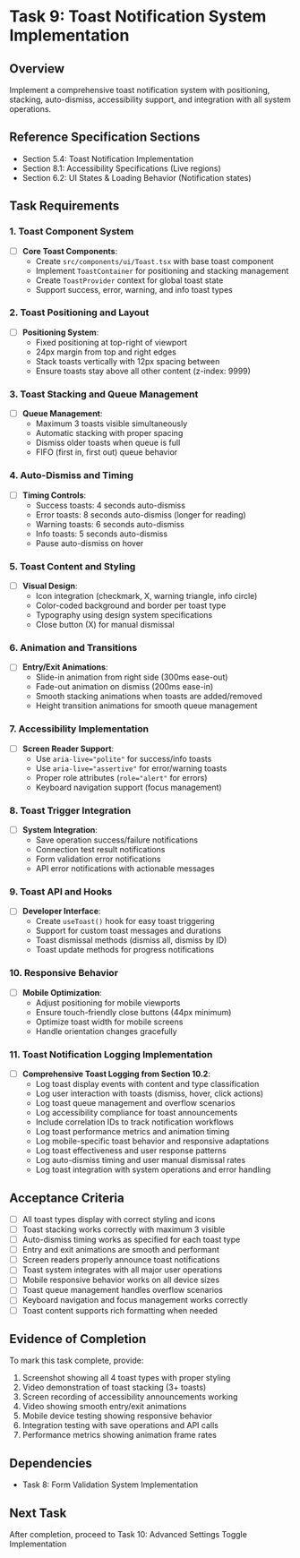 # Task 9: Toast Notification System Implementation

## Overview
Implement a comprehensive toast notification system with positioning, stacking, auto-dismiss, accessibility support, and integration with all system operations.

## Reference Specification Sections
- Section 5.4: Toast Notification Implementation
- Section 8.1: Accessibility Specifications (Live regions)
- Section 6.2: UI States & Loading Behavior (Notification states)

## Task Requirements

### 1. Toast Component System
- [ ] **Core Toast Components**:
  - Create `src/components/ui/Toast.tsx` with base toast component
  - Implement `ToastContainer` for positioning and stacking management
  - Create `ToastProvider` context for global toast state
  - Support success, error, warning, and info toast types

### 2. Toast Positioning and Layout
- [ ] **Positioning System**:
  - Fixed positioning at top-right of viewport
  - 24px margin from top and right edges
  - Stack toasts vertically with 12px spacing between
  - Ensure toasts stay above all other content (z-index: 9999)

### 3. Toast Stacking and Queue Management
- [ ] **Queue Management**:
  - Maximum 3 toasts visible simultaneously
  - Automatic stacking with proper spacing
  - Dismiss older toasts when queue is full
  - FIFO (first in, first out) queue behavior

### 4. Auto-Dismiss and Timing
- [ ] **Timing Controls**:
  - Success toasts: 4 seconds auto-dismiss
  - Error toasts: 8 seconds auto-dismiss (longer for reading)
  - Warning toasts: 6 seconds auto-dismiss
  - Info toasts: 5 seconds auto-dismiss
  - Pause auto-dismiss on hover

### 5. Toast Content and Styling
- [ ] **Visual Design**:
  - Icon integration (checkmark, X, warning triangle, info circle)
  - Color-coded background and border per toast type
  - Typography using design system specifications
  - Close button (X) for manual dismissal

### 6. Animation and Transitions
- [ ] **Entry/Exit Animations**:
  - Slide-in animation from right side (300ms ease-out)
  - Fade-out animation on dismiss (200ms ease-in)
  - Smooth stacking animations when toasts are added/removed
  - Height transition animations for smooth queue management

### 7. Accessibility Implementation
- [ ] **Screen Reader Support**:
  - Use `aria-live="polite"` for success/info toasts
  - Use `aria-live="assertive"` for error/warning toasts
  - Proper role attributes (`role="alert"` for errors)
  - Keyboard navigation support (focus management)

### 8. Toast Trigger Integration
- [ ] **System Integration**:
  - Save operation success/failure notifications
  - Connection test result notifications
  - Form validation error notifications
  - API error notifications with actionable messages

### 9. Toast API and Hooks
- [ ] **Developer Interface**:
  - Create `useToast()` hook for easy toast triggering
  - Support for custom toast messages and durations
  - Toast dismissal methods (dismiss all, dismiss by ID)
  - Toast update methods for progress notifications

### 10. Responsive Behavior
- [ ] **Mobile Optimization**:
  - Adjust positioning for mobile viewports
  - Ensure touch-friendly close buttons (44px minimum)
  - Optimize toast width for mobile screens
  - Handle orientation changes gracefully

### 11. Toast Notification Logging Implementation
- [ ] **Comprehensive Toast Logging from Section 10.2**:
  - Log toast display events with content and type classification
  - Log user interaction with toasts (dismiss, hover, click actions)
  - Log toast queue management and overflow scenarios
  - Log accessibility compliance for toast announcements
  - Include correlation IDs to track notification workflows
  - Log toast performance metrics and animation timing
  - Log mobile-specific toast behavior and responsive adaptations
  - Log toast effectiveness and user response patterns
  - Log auto-dismiss timing and user manual dismissal rates
  - Log toast integration with system operations and error handling

## Acceptance Criteria
- [ ] All toast types display with correct styling and icons
- [ ] Toast stacking works correctly with maximum 3 visible
- [ ] Auto-dismiss timing works as specified for each toast type
- [ ] Entry and exit animations are smooth and performant
- [ ] Screen readers properly announce toast notifications
- [ ] Toast system integrates with all major user operations
- [ ] Mobile responsive behavior works on all device sizes
- [ ] Toast queue management handles overflow scenarios
- [ ] Keyboard navigation and focus management works correctly
- [ ] Toast content supports rich formatting when needed

## Evidence of Completion
To mark this task complete, provide:
1. Screenshot showing all 4 toast types with proper styling
2. Video demonstration of toast stacking (3+ toasts)
3. Screen recording of accessibility announcements working
4. Video showing smooth entry/exit animations
5. Mobile device testing showing responsive behavior
6. Integration testing with save operations and API calls
7. Performance metrics showing animation frame rates

## Dependencies
- Task 8: Form Validation System Implementation

## Next Task
After completion, proceed to Task 10: Advanced Settings Toggle Implementation